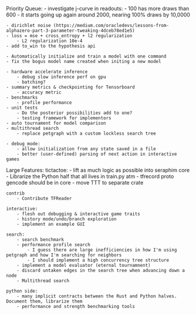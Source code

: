 Priority Queue:
    - investigate j-curve in readouts:
        - 100 has more draws than 600
        - it starts going up again around 2000, nearing 100% draws by 10,0000
        
    - dirichlet noise (https://medium.com/oracledevs/lessons-from-alphazero-part-3-parameter-tweaking-4dceb78ed1e5)
    - loss = mse + cross_entropy + l2 regularization
        - L2 regularization 10e-4
    - add to_win to the hypothesis api

    - Automatically initialize and train a model with one command
    - fix the bogus model name created when initing a new model

    - hardware accelerate inference
        - debug slow inference perf on gpu
        - batching?
    - summary metrics & checkpointing for Tensorboard   
        - accuracy metric
    - benchmarks
        - profile performance
    - unit tests    
        - Do the posterior possibilities add to one?
        - testing framework for implementors
    - auto tournament for model comparison
    - multithread search
        - replace petgraph with a custom lockless search tree

    - debug mode:
        - allow initialization from any state saved in a file
        - better (user-defined) parsing of next action in interactive games

Large Features:
    tictactoe: 
        - lift as much logic as possible into seraphim core
            - Librarize the Python half that all lives in train.py atm
        - tfrecord proto gencode should be in core
        - move TTT to separate crate

    contrib
        - Contribute TFReader

    interactive:
        - flesh out debugging & interactive game traits
        - history mode/undo/branch exploration
        - implement an example GUI

    search:
        - search benchmark
        - performance profile search
            - I guess there are large inefficiencies in how I'm using petgraph and how I'm searching for neighbors
            - I should implement a high concurrency tree structure
        - implement a model evaluator (eternal tournamnent)
        - discard untaken edges in the search tree when advancing down a node
        - Multithread search

    python side:
        - many implicit contracts between the Rust and Python halves. Document them, librarize them
        - performance and strength benchmarking tools


